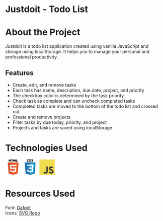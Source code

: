 # Justdoit - Todo List


# About the Project
Justdoit is a todo list application created using vanilla JavaScript and storage using localStorage. It helps you to manage your personal and professional productivity. 

## Features
* Create, edit, and remove tasks
* Each task has name, description, due date, project, and priority
* The checkbox color is determined by the task priority
* Check task as complete and can uncheck completed tasks
* Completed tasks are moved to the bottom of the todo list and crossed out
* Create and remove projects
* Filter tasks by due today, priority, and project
* Projects and tasks are saved using localStorage

# Technologies Used
<img src="https://github.com/devicons/devicon/blob/master/icons/html5/html5-original-wordmark.svg" width="50"> <img src="https://github.com/devicons/devicon/blob/master/icons/css3/css3-original-wordmark.svg" width="50"> <img src="https://github.com/devicons/devicon/blob/master/icons/javascript/javascript-original.svg" width="50">

# Resources Used
Font: <a href="https://www.dafont.com/themes.php">Dafont </a>
\
Icons: <a href="https://www.svgrepo.com/">SVG Repo </a>